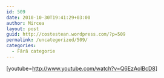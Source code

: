 ```yaml
---
id: 509
date: 2010-10-30T19:41:29+03:00
author: Mircea
layout: post
guid: http://costestean.wordpress.com/?p=509
permalink: /uncategorized/509/
categories:
  - Fără categorie
---
```

[youtube=http://www.youtube.com/watch?v=Q6EzAolBcD8]